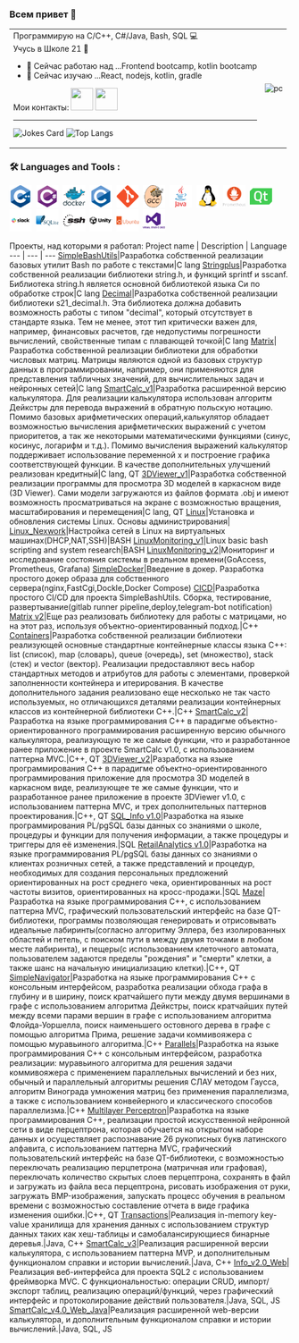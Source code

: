 ### Всем привет 👋

<table><tr>
<td>
Программирую на C/C++, C#/Java, Bash, SQL 💻<br>
Учусь в Школе 21 🚀

- 🔭 Сейчас работаю над ...Frontend bootcamp, kotlin bootcamp
- 🌱 Сейчас изучаю ...React, nodejs, kotlin, gradle

Мои контакты:
[<img src="https://img.icons8.com/color/512/telegram-app--v4.png" width="40" height="40">](https://t.me/jenya_nsk)
[<img src="https://img.icons8.com/color/512/apple-mail.png" width="40" height="40">](mailto:VyatkinEvgeniyNsk@yandex.ru)

---------------------
  ![Jokes Card](https://readme-jokes.vercel.app/api)
  ![Top Langs](https://github-readme-stats.vercel.app/api/top-langs/?username=Jenich91&layout=compact&theme=vision-friendly-dark)
</td>
<td>

  <img src="https://media.giphy.com/media/XHAv3GveJMXMXSumkO/giphy.gif" alt="pc" width="400" height="400"/>

  </td>
</tr></table>


### :hammer_and_wrench: Languages and Tools :
  <img src="https://github.com/devicons/devicon/blob/master/icons/cplusplus/cplusplus-original.svg" title="cplusplus" alt="cplusplus" width="40" height="40"/>&nbsp;
  <img src="https://github.com/devicons/devicon/blob/master/icons/csharp/csharp-original.svg" title="csharp" alt="csharp" width="40" height="40"/>&nbsp;
  <img src="https://github.com/devicons/devicon/blob/master/icons/docker/docker-original-wordmark.svg" title="docker" alt="docker" width="40" height="40"/>&nbsp;
  <img src="https://github.com/devicons/devicon/blob/master/icons/c/c-original.svg" title="c" alt="c" width="40" height="40"/>&nbsp;
  <img src="https://github.com/devicons/devicon/blob/master/icons/git/git-original.svg" title="git" alt="git" width="40" height="40"/>&nbsp;
  <img src="https://github.com/devicons/devicon/blob/master/icons/gcc/gcc-original.svg" title="gcc" alt="gcc " width="40" height="40"/>&nbsp;
  <img src="https://github.com/devicons/devicon/blob/master/icons/java/java-original-wordmark.svg"  title="java" alt="java" width="40" height="40"/>&nbsp;
  <img src="https://github.com/devicons/devicon/blob/master/icons/linux/linux-original.svg" title="linux" alt="linux" width="40" height="40"/>&nbsp;
  <img src="https://github.com/devicons/devicon/blob/master/icons/prometheus/prometheus-original-wordmark.svg" title="prometheus" alt="prometheus" width="40" height="40"/>&nbsp;
  <img src="https://github.com/devicons/devicon/blob/master/icons/qt/qt-original.svg" title="qt" alt="qt" width="40" height="40"/>&nbsp;
  <img src="https://github.com/devicons/devicon/blob/master/icons/slack/slack-original-wordmark.svg" title="slack"  alt="slack" width="40" height="40"/>&nbsp;
  <img src="https://github.com/devicons/devicon/blob/master/icons/sqlite/sqlite-original-wordmark.svg" title="sqlite"  alt="sqlite" width="40" height="40"/>&nbsp;
  <img src="https://github.com/devicons/devicon/blob/master/icons/ssh/ssh-original-wordmark.svg" title="ssh" alt="ssh" width="40" height="40"/>&nbsp;
  <img src="https://github.com/devicons/devicon/blob/master/icons/unity/unity-original-wordmark.svg" title="unity" alt="unity" width="40" height="40"/>&nbsp;
  <img src="https://github.com/devicons/devicon/blob/master/icons/ubuntu/ubuntu-plain-wordmark.svg" title="ubuntu" alt="ubuntu" width="40" height="40"/>&nbsp;
  <img src="https://github.com/devicons/devicon/blob/master/icons/visualstudio/visualstudio-plain-wordmark.svg" title="vscode" alt="vscode" width="40" height="40"/>&nbsp;


Проекты, над которыми я работал:
Project name | Description | Language
--- | --- | ---
[SimpleBashUtils](https://github.com/Jenich91/grep-cat)|Разработка собственной реализации базовых утилит Bash по работе с текстами|C lang
[Stringplus](https://github.com/Jenich91/string_h)|Разработка собственной реализации библиотеки string.h, и функций sprintf и sscanf. Библиотека string.h является основной библиотекой языка Си по обработке строк|C lang
[Decimal](https://github.com/Jenich91/decimal)|Разработка собственной реализации библиотеки s21_decimal.h. Эта библиотека должна добавить возможность работы с типом "decimal", который отсутствует в стандарте языка. Тем не менее, этот тип критически важен для, например, финансовых расчетов, где недопустимы погрешности вычислений, свойственные типам с плавающей точкой|C lang
[Matrix](https://github.com/Jenich91/matrix)|Разработка собственной реализации библиотеки для обработки числовых матриц. Матрицы являются одной из базовых структур данных в программировании, например, они применяются для представления табличных значений, для вычислительных задач и нейронных сетей|C lang
[SmartCalc_v1](https://github.com/Jenich91/SmartCalc_v1.0)|Разработка расширенной версию калькулятора. Для реализации калькулятора использован алгоритм Дейкстры для перевода выражений в обратную польскую нотацию. Помимо базовых арифметических операций,калькулятор обладает возможностью вычисления арифметических выражений с учетом приоритетов, а так же некоторыми математическими функциями (синус, косинус, логарифм и т.д.). Помимо вычисления выражений калькулятор поддерживает использование переменной x и построение графика соответствующей функции. В качестве дополнительных улучшений реализован кредитный|C lang, QT
[3DViewer_v1](https://github.com/Jenich91/3DViewer_v1.0)|Разработка собственной реализации программы для просмотра 3D моделей в каркасном виде (3D Viewer). Сами модели загружаются из файлов формата .obj и имеют возможность просматриваться на экране с возможностью вращения, масштабирования и перемещения|C lang, QT
[Linux](https://github.com/Jenich91/Linux)|Установка и обновления системы Linux. Основы администрирования|
[Linux_Nexwork](https://github.com/Jenich91/DO2_LinuxNetwork)|Настройка сетей в Linux на виртуальных машинах(DHCP,NAT,SSH)|BASH
[LinuxMonitoring_v1](https://github.com/Jenich91/LinuxMonitoring_v1.0)|Linux basic bash scripting and system research|BASH
[LinuxMonitoring_v2](https://github.com/Jenich91/LinuxMonitoring_v2.0)|Мониторинг и исследование состояния системы в реальном времени(GoAccess, Prometheus, Grafana)
[SimpleDocker](https://github.com/Jenich91/SimpleDocker)|Введение в докер. Разработка простого докер образа для собственного сервера(nginx,FastCgi,Dockle,Docker Compose)
[CICD](https://github.com/Jenich91/CICD)|Разработка простого CI/CD для проекта SimpleBashUtils. Сборка, тестирование, развертывание(gitlab runner pipeline,deploy,telegram-bot notification)
[Matrix v2](https://github.com/Jenich91/matrixplus)|Еще раз реализовать библиотеку для работы с матрицами, но на этот раз, используя объектно-ориентированный подход.|C++ 
[Containers](https://github.com/Jenich91/containers)|Разработка собственной реализации библиотеки реализующей основные стандартные контейнерные классы языка С++: list (список), map (словарь), queue (очередь), set (множество), stack (стек) и vector (вектор). Реализации предоставляют весь набор стандартных методов и атрибутов для работы с элементами, проверкой заполненности контейнера и итерирования. В качестве дополнительного задания реализовано еще несколько не так часто используемых, но отличающихся деталями реализации контейнерных классов из контейнерной библиотеки C++.|C++
[SmartCalc_v2](https://github.com/Jenich91/SmartCalc_v2.0)|Разработка на языке программирования С++ в парадигме объектно-ориентированного программирования расширенную версию обычного калькулятора, реализующую те же самые функции, что и разработанное ранее приложение в проекте SmartCalc v1.0, с использованием паттерна MVC.|C++, QT
[3DViewer_v2](https://github.com/Jenich91/3DViewer_v2.0)|Разработка на языке программирования С++ в парадигме объектно-ориентированного программирования приложение для просмотра 3D моделей в каркасном виде, реализующее те же самые функции, что и разработанное ранее приложение в проекте 3DViewer v1.0, с использованием паттерна MVC, и трех дополнительных паттернов проектирования.|C++, QT
[SQL_Info v1.0](https://github.com/Jenich91/Info_v1.0)|Разработка на языке программирования PL/pgSQL базы данных со знаниями о школе, процедуры и функции для получения информации, а также процедуры и триггеры для её изменения.|SQL
[RetailAnalytics v1.0](https://github.com/Jenich91/RetailAnalitycs_v1.0)|Разработка на языке программирования PL/pgSQL базы данных со знаниями о клиентах розничных сетей, а также представлений и процедур, необходимых для создания персональных предложений ориентированных на рост среднего чека, ориентированных на рост частоты визитов, ориентированных на кросс-продажи.|SQL
[Maze](https://github.com/Jenich91/Maze)|Разработка на языке программирования C++, с использованием паттерна MVC, графический пользовательский интерфейс на базе QT-библиотеки, программы позволяющая генерировать и отрисовывать идеальные лабиринты(согласно алгоритму Эллера, без изолированных областей и петель, с поиском пути в между двумя точками в любом месте лабиринта), и пещеры(с использованием клеточного автомата, пользователем задаются пределы "рождения" и "смерти" клетки, а также шанс на начальную инициализацию клетки).|C++, QT
[SimpleNavigator](https://github.com/Jenich91/SimpleNavigator)|Разработка на языке программирования C++ с консольным интерфейсом, разработка реализации обхода графа в глубину и в ширину, поиск кратчайшего пути между двумя вершинами в графе с использованием алгоритма Дейкстры, поиск кратчайших путей между всеми парами вершин в графе с использованием алгоритма Флойда-Уоршелла, поиск наименьшего остовного дерева в графе с помощью алгоритма Прима, решение задачи коммивояжера с помощью муравьиного алгоритма.|C++
[Parallels](https://github.com/Jenich91/Parallels)|Разработка на языке программирования C++ с консольным интерфейсом, разработка реализации: муравьиного алгоритма для решения задачи коммивояжера с применением параллельных вычислений и без них, обычный и параллельный алгоритмы решения СЛАУ методом Гаусса, алгоритм Винограда умножения матриц без применения параллелизма, а также с использованием конвейерного и классического способов параллелизма.|C++
[Multilayer Perceptron](https://github.com/Jenich91/MLP)|Разработка на языке программирования С++, реализации простой искусственной нейронной сети в виде перцептрона, которая обучается на открытом наборе данных и осуществляет распознавание 26 рукописных букв латинского алфавита, с использованием паттерна MVC, графический пользовательский интерфейс на базе QT-библиотеки, с возможностью переключать реализацию перцпетрона (матричная или графовая), переключать количество скрытых слоев перцептрона, сохранять в файл и загружать из файла веса перцептрона, рисовать изображения от руки, загружать BMP-изображения, запускать процесс обучения в реальном времени с возможностью составление отчета в виде графика изменения ошибки.|C++, QT
[Transactions](https://github.com/Jenich91/Transactions)|Реализация in-memory key-value хранилища для хранения данных с использованием структур данных таких как хеш-таблицы и самобалансирующиеся бинарные деревья.|Java, C++
[SmartCalc_v3](https://github.com/Jenich91/SmartCalc_v3.0)|Реализация расширенной версии калькулятора, с использованием паттерна MVP, и дополнительным функционалом справки и истории вычислений.|Java, C++
[Info_v2.0_Web](https://github.com/Jenich91/Info21_v2.0_Web)|Реализация веб-интерфейса для проекта SQL2 с использованием фреймворка MVC. С функциональностью: операции CRUD, импорт/экспорт таблиц, реализацию операций/функций, через графический интерфейс и протоколирование действий пользователя.|Java, SQL, JS
[SmartCalc_v4.0_Web_Java](https://github.com/Jenich91/SmartCalc_v4.0_Web_Java)|Реализация расширенной web-версии калькулятора, и дополнительным функционалом справки и истории вычислений.|Java, SQL, JS
